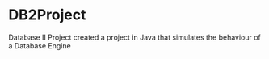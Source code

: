 # DB2Project
Database II Project
created a project in Java that simulates the behaviour of a Database Engine
